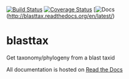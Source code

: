 [![Build Status](https://travis-ci.org/necrolyte2/blasttax.svg?branch=master)](https://travis-ci.org/necrolyte2/blasttax)
[![Coverage Status](https://coveralls.io/repos/necrolyte2/blasttax/badge.png?branch=master)](https://coveralls.io/r/necrolyte2/blasttax?branch=master)
[![Docs](https://readthedocs.org/projects/blasttax/badge/?version=latest)(http://blasttax.readthedocs.org/en/latest/)

# blasttax
Get taxonomy/phylogeny from a blast taxid

All documentation is hosted on [Read the Docs](http://blasttax.readthedocs.org/en/latest/)
